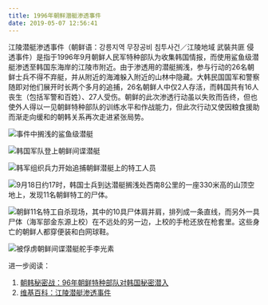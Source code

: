 ```yaml
---
title: 1996年朝鲜潜艇渗透事件
date: 2019-05-07 12:56:41
---
```


江陵潜艇渗透事件（朝鲜语：강릉지역 무장공비 침투사건／江陵地域 武裝共匪 侵透事件）是指于1996年9月朝鲜人民军特种部队为收集韩国情报，而使用鲨鱼级潜艇渗透至韩国东海岸的江陵市附近。由于渗透用的潜艇搁浅，参与行动的26名朝鲜士兵不得不弃艇，并从附近的海滩躲入附近的山林中隐藏。大韩民国国军和警察随即对他们展开时长两个多月的追捕，26名朝鲜人中仅2人存活，而韩国共有16人丧生（包括军警和百姓）、27人受伤。朝鲜的此次渗透行动虽以失败而告终，但也使外人得以一见朝鲜特种部队的训练水平和作战能力，但此次行动又使因粮食援助而渐走向缓和的朝韩关系再次走进紧张局势。

![事件中搁浅的鲨鱼级潜艇](https://imgs.codewoody.com/uploads/big/ce453f71f9bbde097227676a3eb32061.jpg)

![韩国军队登上朝鲜间谍潜艇](https://imgs.codewoody.com/uploads/big/50ece462f35e2bc5cf9ab95963db172a.jpg)

![韩军组织兵力开始追捕朝鲜潜艇上的特工人员](https://imgs.codewoody.com/uploads/big/3627d4d0e22d68e78a5b0750f167fc62.jpg)

![9月18日约17时，韩国士兵到达潜艇搁浅处西南8公里的一座330米高的山顶空地上，发现11名朝鲜特工的尸体。](http://img2.cache.netease.com/cnews/2009/11/18/2009111816291606abc.jpg)

![朝鲜11名特工自杀现场，其中的10具尸体肩并肩，排列成一条直线，而另外一具尸体（海军部金东源上校）在不远处的另一边，上校的手枪还放在枪套里。这些身亡的朝鲜人都穿便装和白网球鞋。](https://imgs.codewoody.com/uploads/big/ae7b501235f2e5ca79b5c5170a37e0c7.jpg)

![被俘虏朝鲜间谍潜艇舵手李光素](https://imgs.codewoody.com/uploads/big/034f342e42130d45bd952d2c9271bd3b.jpg)

进一步阅读：

1. [朝韩秘密战：96年朝鲜特种部队对韩国秘密潜入](https://war.163.com/09/1118/16/5ODRJLT500011MSF.html) 
2. [维基百科：江陵潜艇渗透事件](https://zh.wikipedia.org/wiki/%E6%B1%9F%E9%99%B5%E6%BD%9C%E8%89%87%E6%B8%97%E9%80%8F%E4%BA%8B%E4%BB%B6)
